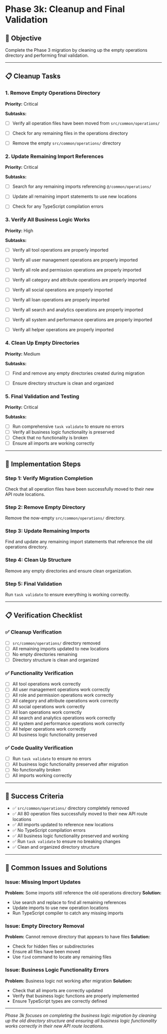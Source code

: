 # Phase 3k: Cleanup and Final Validation

## 🎯 Objective
Complete the Phase 3 migration by cleaning up the empty operations directory and performing final validation.

---

## 📋 Cleanup Tasks

### 1. Remove Empty Operations Directory
**Priority:** Critical

**Subtasks:**
- [ ] Verify all operation files have been moved from `src/common/operations/`
- [ ] Check for any remaining files in the operations directory
- [ ] Remove the empty `src/common/operations/` directory


### 2. Update Remaining Import References
**Priority:** Critical

**Subtasks:**
- [ ] Search for any remaining imports referencing `@/common/operations/`
- [ ] Update all remaining import statements to use new locations
- [ ] Check for any TypeScript compilation errors


### 3. Verify All Business Logic Works
**Priority:** High

**Subtasks:**
- [ ] Verify all tool operations are properly imported
- [ ] Verify all user management operations are properly imported
- [ ] Verify all role and permission operations are properly imported
- [ ] Verify all category and attribute operations are properly imported
- [ ] Verify all social operations are properly imported
- [ ] Verify all loan operations are properly imported
- [ ] Verify all search and analytics operations are properly imported
- [ ] Verify all system and performance operations are properly imported
- [ ] Verify all helper operations are properly imported


### 4. Clean Up Empty Directories
**Priority:** Medium

**Subtasks:**
- [ ] Find and remove any empty directories created during migration
- [ ] Ensure directory structure is clean and organized


### 5. Final Validation and Testing
**Priority:** Critical

**Subtasks:**
- [ ] Run comprehensive `task validate` to ensure no errors
- [ ] Verify all business logic functionality is preserved
- [ ] Check that no functionality is broken
- [ ] Ensure all imports are working correctly

---

## 🚀 Implementation Steps

### Step 1: Verify Migration Completion
Check that all operation files have been successfully moved to their new API route locations.

### Step 2: Remove Empty Directory
Remove the now-empty `src/common/operations/` directory.

### Step 3: Update Remaining Imports
Find and update any remaining import statements that reference the old operations directory.

### Step 4: Clean Up Structure
Remove any empty directories and ensure clean organization.

### Step 5: Final Validation
Run `task validate` to ensure everything is working correctly.

---

## 📋 Verification Checklist

### ✅ Cleanup Verification
- [ ] `src/common/operations/` directory removed
- [ ] All remaining imports updated to new locations
- [ ] No empty directories remaining
- [ ] Directory structure is clean and organized

### ✅ Functionality Verification
- [ ] All tool operations work correctly
- [ ] All user management operations work correctly
- [ ] All role and permission operations work correctly
- [ ] All category and attribute operations work correctly
- [ ] All social operations work correctly
- [ ] All loan operations work correctly
- [ ] All search and analytics operations work correctly
- [ ] All system and performance operations work correctly
- [ ] All helper operations work correctly
- [ ] All business logic functionality preserved

### ✅ Code Quality Verification
- [ ] Run `task validate` to ensure no errors
- [ ] All business logic functionality preserved after migration
- [ ] No functionality broken
- [ ] All imports working correctly

---

## 🎯 Success Criteria

- ✅ `src/common/operations/` directory completely removed
- ✅ All 80 operation files successfully moved to their new API route locations
- ✅ All imports updated to reference new locations
- ✅ No TypeScript compilation errors
- ✅ All business logic functionality preserved and working
- ✅ Run `task validate` to ensure no breaking changes
- ✅ Clean and organized directory structure

---

## 🚨 Common Issues and Solutions

### Issue: Missing Import Updates
**Problem:** Some imports still reference the old operations directory
**Solution:**
- Use search and replace to find all remaining references
- Update imports to use new operation locations
- Run TypeScript compiler to catch any missing imports

### Issue: Empty Directory Removal
**Problem:** Cannot remove directory that appears to have files
**Solution:**
- Check for hidden files or subdirectories
- Ensure all files have been moved
- Use `find` command to locate any remaining files

### Issue: Business Logic Functionality Errors
**Problem:** Business logic not working after migration
**Solution:**
- Check that all imports are correctly updated
- Verify that business logic functions are properly implemented
- Ensure TypeScript types are correctly defined

---

*Phase 3k focuses on completing the business logic migration by cleaning up the old directory structure and ensuring all business logic functionality works correctly in their new API route locations.*
